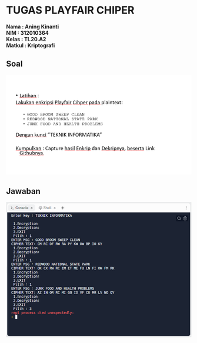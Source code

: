 # TUGAS PLAYFAIR CHIPER

**Nama : Aning Kinanti** <br>
**NIM : 312010364** <br>
**Kelas : TI.20.A2** <br>
**Matkul : Kriptografi** <br>

## Soal

![Gambar 1](soal.PNG) <br>

## Jawaban

![Gambar 2](result.PNG) <br>